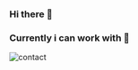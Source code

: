 ### Hi there 👋

<!--
**Jojidaslitt/Jojidaslitt** is a ✨ _special_ ✨ repository because its `README.md` (this file) appears on your GitHub profile.

Here are some ideas to get you started:

- 🔭 I’m currently working on Tiger moderation discord bot...
- 🌱 I’m currently learning Ruby...
- 📫 How to reach me:
  Discord : Joji#0082
- ⚡ Fun fact: Im not a hacker...
-->
### Currently i can work with 👋

![contact](https://img.shields.io/badge/DISCORD-You%20can%20contact%20me%20here-green??style=for-the-badge&logo=appveyor)
